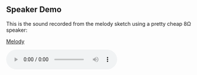 ## Speaker Demo ##

This is the sound recorded from the melody sketch using a 
pretty cheap 8Ω speaker:

[Melody](images/melody.wav)

<audio controls="1">
  <source src="images/melody.mp3"
            data-external="1" type="audio/mpeg">
  </source>
</audio>
